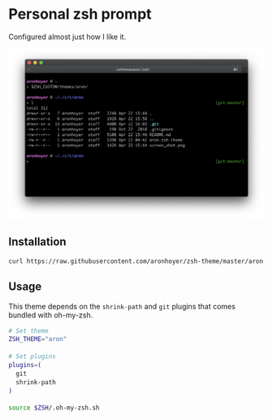 # Personal zsh prompt

Configured almost just how I like it.

![Screen shot](screen-shot.png "Screen shot")

## Installation

```sh
curl https://raw.githubusercontent.com/aronhoyer/zsh-theme/master/aron.zsh-theme -o $ZSH_CUSTOM/themes/aronhoyer.zsh-theme
```

## Usage

This theme depends on the `shrink-path` and `git` plugins that comes bundled with oh-my-zsh.

```sh
# Set theme
ZSH_THEME="aron"

# Set plugins
plugins=(
  git
  shrink-path
)

source $ZSH/.oh-my-zsh.sh
```
